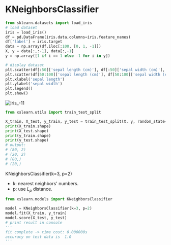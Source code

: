 # KNeighborsClassifier

```python
from sklearn.datasets import load_iris
# load dataset
iris = load_iris()
df = pd.DataFrame(iris.data,columns=iris.feature_names)
df['label'] = iris.target
data = np.array(df.iloc[:100, [0, 1, -1]])
X, y = data[:,:-1], data[:,-1]
y = np.array([1 if i == 1 else -1 for i in y])

# display dataset
plt.scatter(df[:50]['sepal length (cm)'], df[:50]['sepal width (cm)'], label='-1')
plt.scatter(df[50:100]['sepal length (cm)'], df[50:100]['sepal width (cm)'], label='1')
plt.xlabel('sepal length')
plt.ylabel('sepal width')
plt.legend()
plt.show()
```

![iris_-11](D:%5CPythonProjects%5Cxslearn_package%5Cxslearn%5Cexamples%5Ciris_-11.png)

```python
from xslearn.utils import train_test_split

X_train, X_test, y_train, y_test = train_test_split(X, y, random_state=33)
print(X_train.shape)
print(X_test.shape)
print(y_train.shape)
print(y_test.shape)
# output:
# (80, 2)
# (20, 2)
# (80,)
# (20,)

```



KNeighborsClassifier(k=3, p=2)

- k:  nearest neighbors' numbers.
- p: use $L_p$ distance.

```python
from xslearn.models import KNeighborsClassifier

model = KNeighborsClassifier(k=3, p=2)
model.fit(X_train, y_train)
model.score(X_test, y_test)
# print result in console
'''
fit complete -> time cost: 0.000000s
accuracy on test data is  1.0
'''
```

